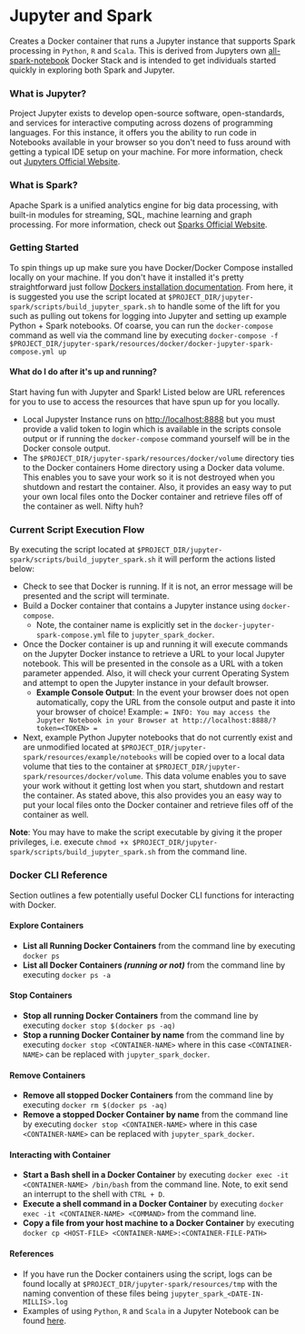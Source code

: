 # Jupyter and Spark
Creates a Docker container that runs a Jupyter instance that supports Spark processing in `Python`, `R` and `Scala`. This is derived from Jupyters own [all-spark-notebook](https://jupyter-docker-stacks.readthedocs.io/en/latest/using/specifics.html#apache-spark) Docker Stack and is intended to get individuals started quickly in exploring both Spark and Jupyter.

### What is Jupyter?
Project Jupyter exists to develop open-source software, open-standards, and services for interactive computing across dozens of programming languages. For this instance, it offers you the ability to run code in Notebooks available in your browser so you don't need to fuss around with getting a typical IDE setup on your machine. For more information, check out [Jupyters Official Website](https://jupyter.org/).

### What is Spark?
Apache Spark is a unified analytics engine for big data processing, with built-in modules for streaming, SQL, machine learning and graph processing. For more information, check out [Sparks Official Website](https://spark.apache.org/).

### Getting Started
To spin things up up make sure you have Docker/Docker Compose installed locally on your machine. If you don't have it installed it's pretty straightforward just follow [Dockers installation documentation](https://docs.docker.com/compose/install/). From here, it is suggested you use the script located at `$PROJECT_DIR/jupyter-spark/scripts/build_jupyter_spark.sh` to handle some of the lift for you such as pulling out tokens for logging into Jupyter and setting up example Python + Spark notebooks. Of coarse, you can run the `docker-compose` command as well via the command line by executing `docker-compose -f $PROJECT_DIR/jupyter-spark/resources/docker/docker-jupyter-spark-compose.yml up`

#### What do I do after it's up and running?
Start having fun with Jupyter and Spark! Listed below are URL references for you to use to access the resources that have spun up for you locally.
- Local Jupyster Instance runs on [http://localhost:8888](http://localhost:8888) but you must provide a valid token to login which is available in the scripts console output or if running the `docker-compose` command yourself will be in the Docker console output.
- The `$PROJECT_DIR/jupyter-spark/resources/docker/volume` directory ties to the Docker containers Home directory using a Docker data volume. This enables you to save your work so it is not destroyed when you shutdown and restart the container. Also, it provides an easy way to put your own local files onto the Docker container and retrieve files off of the container as well. Nifty huh?

### Current Script Execution Flow
By executing the script located at `$PROJECT_DIR/jupyter-spark/scripts/build_jupyter_spark.sh` it will perform the actions listed below:
- Check to see that Docker is running. If it is not, an error message will be presented and the script will terminate.
- Build a Docker container that contains a Jupyter instance using `docker-compose`.
  - Note, the container name is explicitly set in the `docker-jupyter-spark-compose.yml` file to `jupyter_spark_docker`.
- Once the Docker container is up and running it will execute commands on the Jupyter Docker instance to retrieve a URL to your local Jupyter notebook. This will be presented in the console as a URL with a token parameter appended. Also, it will check your current Operating System and attempt to open the Jupyter instance in your default browser.
  - **Example Console Output**: In the event your browser does not open automatically, copy the URL from the console output and paste it into your browser of choice! Example: `= INFO: You may access the Jupyter Notebook in your Browser at http://localhost:8888/?token=<TOKEN> =`
- Next, example Python Jupyter notebooks that do not currently exist and are unmodified located at `$PROJECT_DIR/jupyter-spark/resources/example/notebooks` will be copied over to a local data volume that ties to the container at `$PROJECT_DIR/jupyter-spark/resources/docker/volume`. This data volume enables you to save your work without it getting lost when you start, shutdown and restart the container. As stated above, this also provides you an easy way to put your local files onto the Docker container and retrieve files off of the container as well.

**Note**: You may have to make the script executable by giving it the proper privileges, i.e. execute `chmod +x $PROJECT_DIR/jupyter-spark/scripts/build_jupyter_spark.sh` from the command line.

### Docker CLI Reference
Section outlines a few potentially useful Docker CLI functions for interacting with Docker.

#### Explore Containers
- **List all Running Docker Containers** from the command line by executing `docker ps`
- **List all Docker Containers _(running or not)_** from the command line by executing `docker ps -a`

#### Stop Containers
- **Stop all running Docker Containers** from the command line by executing `docker stop $(docker ps -aq)`
- **Stop a running Docker Container by name** from the command line by executing `docker stop <CONTAINER-NAME>` where in this case `<CONTAINER-NAME>` can be replaced with `jupyter_spark_docker`.

#### Remove Containers
- **Remove all stopped Docker Containers** from the command line by executing `docker rm $(docker ps -aq)`
- **Remove a stopped Docker Container by name** from the command line by executing `docker stop <CONTAINER-NAME>` where in this case `<CONTAINER-NAME>` can be replaced with `jupyter_spark_docker`.

#### Interacting with Container
- **Start a Bash shell in a Docker Container** by executing `docker exec -it <CONTAINER-NAME> /bin/bash` from the command line. Note, to exit send an interrupt to the shell with `CTRL + D`.
- **Execute a shell command in a Docker Container** by executing `docker exec -it <CONTAINER-NAME> <COMMAND>` from the command line.
- **Copy a file from your host machine to a Docker Container** by executing `docker cp <HOST-FILE> <CONTAINER-NAME>:<CONTAINER-FILE-PATH>`

#### References
- If you have run the Docker containers using the script, logs can be found locally at `$PROJECT_DIR/jupyter-spark/resources/tmp` with the naming convention of these files being `jupyter_spark_<DATE-IN-MILLIS>.log`
- Examples of using `Python`, `R` and `Scala` in a Jupyter Notebook can be found [here](https://jupyter-docker-stacks.readthedocs.io/en/latest/using/specifics.html#apache-spark).
